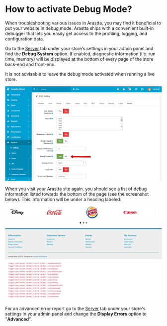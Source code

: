 How to activate Debug Mode?
====================

When troubleshooting various issues in Arastta, you may find it beneficial to put your website in debug mode. Arastta ships with a convenient built-in debugger that lets you easily get access to the profiling, logging, and configuration data.

Go to the [Server](docs/user-manual/system/settings/server) tab under your store's settings in your admin panel and find the **Debug System** option. If enabled, diagnostic information (i.e. run time, memory) will be displayed at the bottom of every page of the store back-end and front-end.

<div class="uk-alert uk-alert-danger uk-margin-small-left uk-margin-small-right"><i class="uk-icon-exclamation-circle"></i> It is not advisable to leave the debug mode activated when running a live store.</div>

![debug system](_images/debug-system.png)

When you visit your Arastta site again, you should see a list of debug information listed towards the bottom of the page (see the screenshot below). This information will be under a heading labeled:

![debug system basic error report](_images/debug-system-1.png)

For an advanced error report go to the [Server](docs/user-manual/system/settings/server) tab under your store's settings in your admin panel and change the **Display Errors** option to "**Advanced**".
